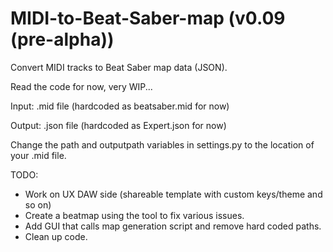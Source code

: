 # MIDI-to-Beat-Saber-map (v0.09 (pre-alpha))
Convert MIDI tracks to Beat Saber map data (JSON).

Read the code for now, very WIP...

Input: .mid file (hardcoded as beatsaber.mid for now)

Output: .json file (hardcoded as Expert.json for now)

Change the path and outputpath variables in settings.py to the location of your .mid file.

TODO:
- Work on UX DAW side (shareable template with custom keys/theme and so on)
- Create a beatmap using the tool to fix various issues.
- Add GUI that calls map generation script and remove hard coded paths.
- Clean up code.
